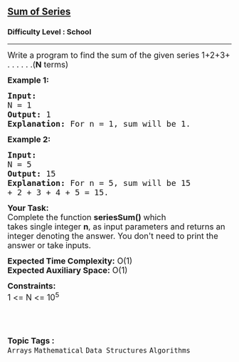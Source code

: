 <h2><a href="https://practice.geeksforgeeks.org/problems/sum-of-series2811/1?page=1&difficulty[]=-2&sortBy=submissions">Sum of Series</a></h2><h3>Difficulty Level : School</h3><hr><div class="problems_problem_content__Xm_eO"><p><span style="font-size: 18px;">Write a program to find the sum of the given series 1+2+3+ . . . . .&nbsp;.(<strong>N</strong> terms)&nbsp;</span></p>
<p><span style="font-size: 18px;"><strong>Example 1:</strong></span></p>
<pre><span style="font-size: 18px;"><strong>Input:
</strong>N = 1
<strong>Output:</strong> 1
<strong>Explanation:</strong> For n = 1, sum will be 1.
</span></pre>
<p><span style="font-size: 18px;"><strong>Example 2:</strong></span></p>
<pre><span style="font-size: 18px;"><strong>Input:
</strong>N = 5
<strong>Output:</strong> 15
<strong>Explanation:</strong> For n = 5, sum will be 15
+ 2 + 3 + 4 + 5 = 15.
</span></pre>
<p><span style="font-size: 18px;"><strong>Your Task:</strong><br>Complete the function <strong>seriesSum()</strong>&nbsp;which takes&nbsp;single&nbsp;integer&nbsp;<strong>n</strong>,&nbsp;as input parameters&nbsp;and returns an integer denoting the answer.&nbsp;You don't need to print the answer or take inputs.</span></p>
<p><span style="font-size: 18px;"><strong>Expected Time Complexity:</strong>&nbsp;O(1)<br><strong>Expected Auxiliary Space:</strong>&nbsp;O(1)</span></p>
<p><span style="font-size: 18px;"><strong>Constraints:</strong><br>1 &lt;= N &lt;= 10<sup>5</sup></span></p>
<p>&nbsp;</p></div><br><p><span style=font-size:18px><strong>Topic Tags : </strong><br><code>Arrays</code>&nbsp;<code>Mathematical</code>&nbsp;<code>Data Structures</code>&nbsp;<code>Algorithms</code>&nbsp;